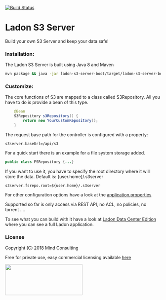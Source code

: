 [![Build Status](https://travis-ci.org/mindmill/ladon-s3-server.svg?branch=master)](https://travis-ci.org/mindmill/ladon-s3-server)

# Ladon S3 Server
Build your own S3 Server and keep your data safe! 

### Installation:
The Ladon S3 Server is built using Java 8 and Maven
```bash
mvn package && java -jar ladon-s3-server-boot/target/ladon-s3-server-boot-{version}.jar
```

### Customize:
The core functions of S3 are mapped to a class called S3Repository.
All you have to do is provide a bean of this type.
```java
    @Bean
    S3Repository s3Repository() {
        return new YourCustomRepository();
    }

```

The request base path for the controller is configured with a property:
```properties
s3server.baseUrl=/api/s3
```
For a quick start there is an example for a file system storage added.
```java
public class FSRepository {...}
```
If you want to use it, you have to specify the root directory where it will store the data.
Default is: {user.home}/.s3server

```properties
s3server.fsrepo.root=${user.home}/.s3server
```
For other configuration options have a look at the [application.properties](./ladon-s3-server-boot/src/main/resources/application.properties ) 

Supported so far is only access via REST API, no ACL, no policies, no torrent ....

To see what you can build with it have a look at  [Ladon Data Center Edition](https://github.com/mindmill/ladon-data-center-edition) where you can see a full Ladon application. 
### License
Copyright (C) 2018 Mind Consulting

Free for private use, easy commercial licensing available [here](https://elopage.com/s/mind/ladon-s3-server/payment?locale=en)

<a href="https://ladon.org/"><img src="https://ladon.org/img/logo_no_bg.png" height="100" width="250" ></a>

